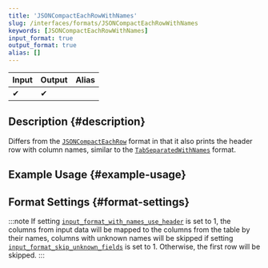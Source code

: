 ```yaml
---
title: 'JSONCompactEachRowWithNames'
slug: /interfaces/formats/JSONCompactEachRowWithNames
keywords: [JSONCompactEachRowWithNames]
input_format: true
output_format: true
alias: []
---
```


| Input | Output | Alias |
|-------|--------|-------|
| ✔     | ✔      |       |


## Description {#description}

Differs from the [`JSONCompactEachRow`](./JSONCompactEachRow.md) format in that it also prints the header row with column names, similar to the [`TabSeparatedWithNames`](../TabSeparated/TabSeparatedWithNames.md) format.


## Example Usage {#example-usage}

## Format Settings {#format-settings}

:::note
If setting [`input_format_with_names_use_header`](/operations/settings/settings-formats.md/#input_format_with_names_use_header) is set to 1,
the columns from input data will be mapped to the columns from the table by their names, columns with unknown names will be skipped if setting [`input_format_skip_unknown_fields`](/operations/settings/settings-formats.md/#input_format_skip_unknown_fields) is set to 1.
Otherwise, the first row will be skipped.
:::
